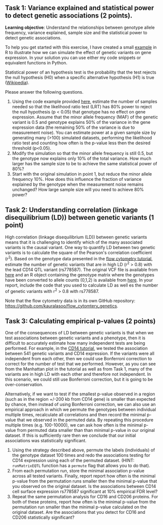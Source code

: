## Task 1: Variance explained and statistical power to detect genetic associations (2 points).
**Learning objective**: Understand the relationships between genotype allele frequency, variance explained, sample size and the statistical power to detect genetic associations.

To help you get started with this exercise, I have created a small [example](https://github.com/kauralasoo/MTAT.03.239_Bioinformatics/blob/master/QTL_analysis/simulating_genetic_associations.md) in R to illustrate how we can simulate the effect of genetic variants on gene expression. In your solution you can use either my code snippets or equivalent functions in Python. 

Statistical power of an hypothesis test is the probability that the test rejects the null hypothesis (H0) when a specific alternative hypothesis (H1) is true ([Wikipedia](https://en.wikipedia.org/wiki/Power_%28statistics%29)). 

Please answer the following questions. 

1. Using the code example provided [here](https://github.com/kauralasoo/MTAT.03.239_Bioinformatics/blob/master/QTL_analysis/simulating_genetic_associations.md), estimate the number of samples needed so that the likelihood ratio test (LRT) has 80% power to reject the null hypothesis (p < 0.05) that genotype has no effect on gene expression. Assume that the minor allele frequency (MAF) of the genetic variant is 0.5 and genotype explains 50% of the variance in the gene expression data (the remaining 50% of the variance is due to measurement noise). You can estimate power at a given sample size by generating many (>100) simulated datasets, performing the likelihood ratio test and counting how often is the p-value less then the desired threshold (p<0.05).
2. Modify the simulation so that the minor allele frequency is still 0.5, but the genotype now explains only 10% of the total variance. How much larger has the sample size to be to achieve the same statistical power of 80%?
3. Start with the original simulation in point 1, but reduce the minor allele frequency 10%. How does this influence the fraction of variance explained by the genotype when the measurement noise remains unchanged? How large sample size will you need to achieve 80% power?

## Task 2: Understanding correlation (linkage disequilibrium (LD)) between genetic variants (1 point)
High correlation (linkage disequilibrium (LD)) between genetic variants means that it is challenging to identify which of the many associated variants is the causal variant. One way to quantify LD between two genetic variants is to calculate the square of the Pearson's correlation coefficient (r<sup>2</sup>). Based on the genotype data presented in the [flow cytometry tutorial](https://github.com/kauralasoo/flow_cytomtery_genetics/blob/master/analysis/variance_components/estimate_variance_components.md),  estimate the number of genetic variants that are in high LD (r<sup>2</sup> > 0.8) with the lead CD14 QTL variant (rs778587). The original VCF file is available from [here](https://github.com/kauralasoo/flow_cytomtery_genetics/blob/master/data/genotypes/open_access_genotypes.vcf.gz)  and an R object containing the genotype matrix where the genotypes have been converted to allele counts (0,1,2) is available from [here](https://github.com/kauralasoo/flow_cytomtery_genetics/blob/master/data/genotypes/open_access_genotypes.rds). In your report, include the code that you used to calculate LD as well es the number of genetic variants with r<sup>2</sup> > 0.8 with rs778587. 

Note that the flow cytometry data is in its own GitHub repository: https://github.com/kauralasoo/flow_cytomtery_genetics.

## Task 3: Calculating empirical p-values (2 points)
One of the consequences of LD between genetic variants is that when we test associations between genetic variants and a phenotype, then it is difficult to accurately estimate how many independent tests are being performed. For example, in the [CD14 tutorial](https://github.com/kauralasoo/flow_cytomtery_genetics/blob/master/analysis/variance_components/estimate_variance_components.md), we tested the association between 541 genetic variants and CD14 expression. If the variants were all independent from each other, then we could use Bonferroni correction to correct for the number of test that we performed. However, as you can see from the Manhattan plot in the tutorial as well as from Task 1, many of the variants are in high LD with each other and therefore not independent. In this scenario, we could still use Bonferroni correction, but it is going to be over-conservation.

Alternatively, if we want to test if the smallest p-value observed in a region (such as in the region +/-200 kb from CD14 gene) is smaller than expected by chance, then instead of using Bonferroni correction, we can also use an empirical approach in which we permute the genotypes between individual multiple times, recalculate all correlations and then record the minimal p-value that we observed in the permuted data. By repeating this procedure multiple times (e.g. 100-10000), we can ask how often is the minimal p-value from permuted data smaller than than minimal p-value in our original dataset. If this is sufficiently rare then we conclude that our initial associations was statistically significant.

 1. Using the strategy described above, permute the labels (individuals) of the genotype dataset 100 times and redo the associations testing for CD14 expression using each of the permuted dataset. (HINT: `runMatrixEQTL` function has a `permute` flag that allows you to do that).
 2. From each permutation run, store the minimal association p-value across all tested variants. Finally, report report how often is the minimal p-value from the permutation runs smaller then the minimal p-value that you observed on the original dataset. Is the associations between CD14 cell surface expression rs778587 significant at 10% empirical FDR level?
 3. Repeat the same permutation analysis for CD16 and CD206 proteins. For both of these proteins, report how often is the minimal p-value from the permutation run smaller than the minimal p-value calculated on the original dataset. Are the associations that you detect for CD16 and CD206 statistically significant?
 

<!--stackedit_data:
eyJoaXN0b3J5IjpbLTkwMjExMzI2NiwxNjQ2NDU1NjIzLDE0MT
A1NTUyNzcsNzgwMzAwNjAzLC0xOTQ1NDY2ODkxLDIwMDc5MTA3
NDgsMTkwNjg1NDc5OF19
-->